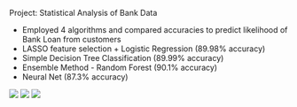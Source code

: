 Project: Statistical Analysis of Bank Data

- Employed 4 algorithms and compared accuracies to predict likelihood of Bank Loan from customers
- LASSO feature selection + Logistic Regression (89.98% accuracy)
- Simple Decision Tree Classification (89.99% accuracy)
- Ensemble Method - Random Forest (90.1% accuracy)
- Neural Net (87.3% accuracy)

![](https://github.com/amayk13/Statistical-Analysis-of-Bank-Data/blob/main/Decision%20Tree.png)
![](https://github.com/amayk13/Statistical-Analysis-of-Bank-Data/blob/main/ROC%20AUC.png)
![](https://github.com/amayk13/Statistical-Analysis-of-Bank-Data/blob/main/Neural%20Net.png)
